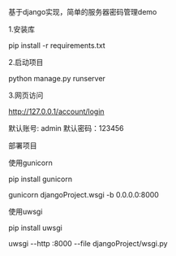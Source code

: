 基于django实现，简单的服务器密码管理demo

1.安装库

pip install -r requirements.txt


2.启动项目

python manage.py runserver


3.网页访问

http://127.0.0.1/account/login

默认账号: admin
默认密码：123456

部署项目

使用gunicorn

pip install gunicorn

gunicorn djangoProject.wsgi -b 0.0.0.0:8000

使用uwsgi

pip install uwsgi

uwsgi --http :8000 --file djangoProject/wsgi.py
